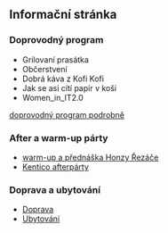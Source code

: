 Informační stránka
------------------

### Doprovodný program
 - Grilovaní prasátka
 - Občerstvení
 - Dobrá káva z Kofi Kofi
 - Jak se asi cítí papír v koši
 - Women_in_IT2.0

[doprovodný program podrobně](/stranka/doprovodny-program/)

### After a warm-up párty
 - [warm-up a přednáška Honzy Řezáče](/stranka/warmup/)
 - [Kentico afterpárty](/stranka/afterparty/)

### Doprava a ubytování
 - [Doprava](/stranka/doprava/)
 - [Ubytování](/stranka/ubytovani/)
